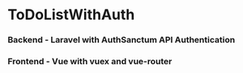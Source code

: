 # ToDoListWithAuth

### Backend - Laravel with AuthSanctum API Authentication

### Frontend - Vue with vuex and vue-router
